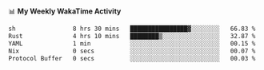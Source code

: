 <!--
**stamp711/stamp711** is a ✨ _special_ ✨ repository because its `README.md` (this file) appears on your GitHub profile.

Here are some ideas to get you started:

- 🔭 I’m currently working on ...
- 🌱 I’m currently learning ...
- 👯 I’m looking to collaborate on ...
- 🤔 I’m looking for help with ...
- 💬 Ask me about ...
- 📫 How to reach me: ...
- 😄 Pronouns: ...
- ⚡ Fun fact: ...
-->

📊 **My Weekly WakaTime Activity**

<!--START_SECTION:waka-->

```txt
sh                8 hrs 30 mins   ████████████████▓░░░░░░░░   66.83 %
Rust              4 hrs 10 mins   ████████▒░░░░░░░░░░░░░░░░   32.87 %
YAML              1 min           ░░░░░░░░░░░░░░░░░░░░░░░░░   00.15 %
Nix               0 secs          ░░░░░░░░░░░░░░░░░░░░░░░░░   00.07 %
Protocol Buffer   0 secs          ░░░░░░░░░░░░░░░░░░░░░░░░░   00.03 %
```

<!--END_SECTION:waka-->
